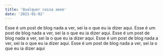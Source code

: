 ```yaml
---
title: 'Qualquer coisa aeee'
date: '2021-01-02'
---
```


Esse é um post de blog nada a ver, sei la o que eu ia dizer aqui. Esse é um post de blog nada a ver, sei la o que eu ia dizer aqui. Esse é um post de blog nada a ver, sei la o que eu ia dizer aqui. Esse é um post de blog nada a ver, sei la o que eu ia dizer aqui. Esse é um post de blog nada a ver, sei la o que eu ia dizer aqui
